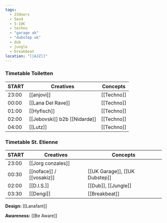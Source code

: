 ```yaml
---
tags:
  - 23doors
  - 5end
  - 5-10€
  - techno
  - "garage uk"
  - "dubstep uk"
  - dub
  - jungle
  - breakbeat
location: "[[AJZ]]"
---
```

### Timetable Toiletten

| START | Creatives                  | Concepts    |
|   -   | -                              | -           |
| 23:00 | [[anjovi]]                     | [[Techno]]      |
| 00:00 | [[Lana Del Rave]]              | [[Techno]]      |
| 01:00 | [[Hyfisch]]                    | [[Techno]]      |
| 02:00 | [[Jebovski]] b2b [[Nidardø]]   | [[Techno]]      |
| 04:00 | [[Lutz]]                       | [[Techno]]      |

### Timetable St. Etienne

| START | Creatives                 | Concepts |
|   -   | -                             | -                      |
| 23:00 | [[Jorg conzales]]             |                        |
| 00:30 | [[noface]] / [[vosakiz]]      | [[UK Garage]], [[UK Dubstep]]  |
| 02:00 | [[D.I.S.]]                    | [[Dub]], [[Jungle]]    |
| 03:30 | [[Dengi]]                     | [[Breakbeat]]          |


**Design:** [[Lanafant]]

**Awareness:** [[Be Aware]]
